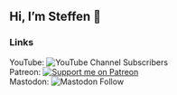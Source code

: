 ## Hi, I’m Steffen 👋



### Links
YouTube: <img alt="YouTube Channel Subscribers" src="https://img.shields.io/youtube/channel/subscribers/UCnW5hlG90iK2WnSAr3SICag?style=social">  
Patreon: <a href="https://patreon.com/kasternikus"><img src="https://img.shields.io/endpoint.svg?url=https%3A%2F%2Fshieldsio-patreon.vercel.app%2Fapi%3Fusername%3Dkasternikus%26type%3Dpatrons&style=flat" alt="Support me on Patreon" /></a>  
Mastodon: <img alt="Mastodon Follow" src="https://img.shields.io/mastodon/follow/109247019442246172?style=social">  

<!---
Steffenkt/Steffenkt is a ✨ special ✨ repository because its `README.md` (this file) appears on your GitHub profile.
You can click the Preview link to take a look at your changes.
--->
